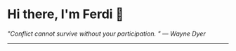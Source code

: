 <h1>Hi there, I'm Ferdi 👋</h1>

<p><em>
  "Conflict cannot survive without your participation. " — Wayne Dyer
</em></p>

---
